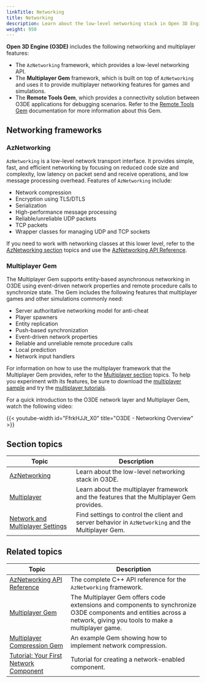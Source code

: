 ```yaml
---
linkTitle: Networking
title: Networking
description: Learn about the low-level networking stack in Open 3D Engine (O3DE) and the Multiplayer Gem that uses it to provide multiplayer features in games and simulations.
weight: 950
---
```


**Open 3D Engine (O3DE)** includes the following networking and multiplayer features:

* The `AzNetworking` framework, which provides a low-level networking API.
* The **Multiplayer Gem** framework, which is built on top of `AzNetworking` and uses it to provide multiplayer networking features for games and simulations.
* The **Remote Tools Gem**, which provides a connectivity solution between O3DE applications for debugging scenarios. Refer to the [Remote Tools Gem](/docs/user-guide/gems/reference/debug/remote-tools/) documentation for more information about this Gem.

## Networking frameworks

### AzNetworking

`AzNetworking` is a low-level network transport interface. It provides simple, fast, and efficient networking by focusing on reduced code size and complexity, low latency on packet send and receive operations, and low message processing overhead. Features of `AzNetworking` include:

* Network compression
* Encryption using TLS/DTLS
* Serialization
* High-performance message processing
* Reliable/unreliable UDP packets
* TCP packets
* Wrapper classes for managing UDP and TCP sockets

If you need to work with networking classes at this lower level, refer to the [AzNetworking section](aznetworking/) topics and use the [AzNetworking API Reference](/docs/api/frameworks/aznetworking/annotated.html).

### Multiplayer Gem

The Multiplayer Gem supports entity-based asynchronous networking in O3DE using event-driven network properties and remote procedure calls to synchronize state. The Gem includes the following features that multiplayer games and other simulations commonly need:

* Server authoritative networking model for anti-cheat
* Player spawners
* Entity replication
* Push-based synchronization
* Event-driven network properties
* Reliable and unreliable remote procedure calls
* Local prediction
* Network input handlers

For information on how to use the multiplayer framework that the Multiplayer Gem provides, refer to the [Multiplayer section](multiplayer/) topics. To help you experiment with its features, be sure to download the [multiplayer sample](https://github.com/o3de/o3de-multiplayersample#readme) and try the [multiplayer tutorials](/docs/learning-guide/tutorials/multiplayer/).

For a quick introduction to the O3DE network layer and Multiplayer Gem, watch the following video:

{{< youtube-width id="FfrkHJJt_X0" title="O3DE - Networking Overview" >}}

## Section topics

| Topic | Description |
|---|---|
| [AzNetworking](aznetworking/) | Learn about the low-level networking stack in O3DE. |
| [Multiplayer](multiplayer/) | Learn about the multiplayer framework and the features that the Multiplayer Gem provides. |
| [Network and Multiplayer Settings](./settings) | Find settings to control the client and server behavior in `AzNetworking` and the Multiplayer Gem. |

## Related topics

| Topic | Description |
|---|---|
| [AzNetworking API Reference](/docs/api/frameworks/aznetworking/annotated.html) | The complete C++ API reference for the `AzNetworking` framework. |
| [Multiplayer Gem](/docs/user-guide/gems/reference/multiplayer/multiplayer-gem) | The Multiplayer Gem offers code extensions and components to synchronize O3DE components and entities across a network, giving you tools to make a multiplayer game. |
| [Multiplayer Compression Gem](/docs/user-guide/gems/reference/multiplayer/multiplayer-compression) | An example Gem showing how to implement network compression. |
| [Tutorial: Your First Network Component](/docs/learning-guide/tutorials/multiplayer/first-multiplayer-component/) | Tutorial for creating a network-enabled component. |
